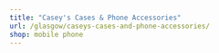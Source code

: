 ```yaml
---
title: "Casey's Cases & Phone Accessories"
url: /glasgow/caseys-cases-and-phone-accessories/
shop: mobile phone
---
```

